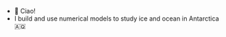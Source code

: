 - 👋 Ciao!
- I build and use numerical models to study ice and ocean in Antarctica 🇦🇶
<!---
MPoinelli/MPoinelli is a ✨ special ✨ repository because its `README.md` (this file) appears on your GitHub profile.
You can click the Preview link to take a look at your changes.
--->
